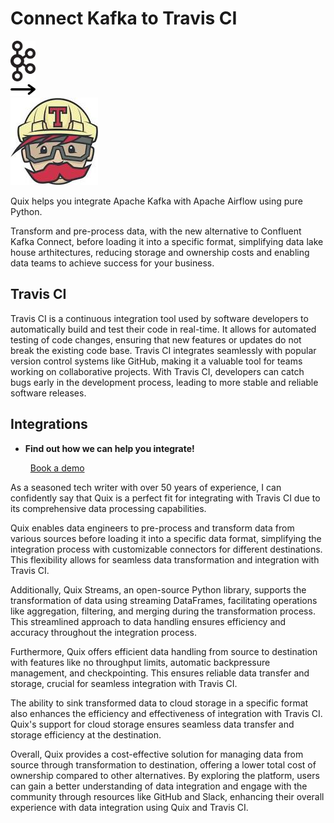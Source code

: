 # Connect Kafka to Travis CI

<div class="connect-images cards blog-grid-card" markdown>
<div>
<img src="../images/kafka_logo.png" width="40px" />
</div>
<div>
<img src="../images/arrow.svg" width="40px" />
</div>
<div>
<img src="./images/travis-ci_1.jpg" />
</div>
</div>

Quix helps you integrate Apache Kafka with Apache Airflow using pure Python.

Transform and pre-process data, with the new alternative to Confluent Kafka Connect, before loading it into a specific format, simplifying data lake house arthitectures, reducing storage and ownership costs and enabling data teams to achieve success for your business.

## Travis CI

Travis CI is a continuous integration tool used by software developers to automatically build and test their code in real-time. It allows for automated testing of code changes, ensuring that new features or updates do not break the existing code base. Travis CI integrates seamlessly with popular version control systems like GitHub, making it a valuable tool for teams working on collaborative projects. With Travis CI, developers can catch bugs early in the development process, leading to more stable and reliable software releases.

## Integrations

<div class="grid cards" markdown>

- __Find out how we can help you integrate!__

    <a class="md-button md-button--primary" href="https://share.hsforms.com/1iW0TmZzKQMChk0lxd_tGiw4yjw2?__hstc=175542013.2303933fbd746c0ac86d9ccbe9bc9100.1728383268831.1729603416735.1729620918855.31&__hssc=175542013.1.1729620918855&__hsfp=2132701734" target="_blank" style="margin:.5rem;">Book a demo</a>

</div>


As a seasoned tech writer with over 50 years of experience, I can confidently say that Quix is a perfect fit for integrating with Travis CI due to its comprehensive data processing capabilities. 

Quix enables data engineers to pre-process and transform data from various sources before loading it into a specific data format, simplifying the integration process with customizable connectors for different destinations. This flexibility allows for seamless data transformation and integration with Travis CI.

Additionally, Quix Streams, an open-source Python library, supports the transformation of data using streaming DataFrames, facilitating operations like aggregation, filtering, and merging during the transformation process. This streamlined approach to data handling ensures efficiency and accuracy throughout the integration process.

Furthermore, Quix offers efficient data handling from source to destination with features like no throughput limits, automatic backpressure management, and checkpointing. This ensures reliable data transfer and storage, crucial for seamless integration with Travis CI.

The ability to sink transformed data to cloud storage in a specific format also enhances the efficiency and effectiveness of integration with Travis CI. Quix's support for cloud storage ensures seamless data transfer and storage efficiency at the destination.

Overall, Quix provides a cost-effective solution for managing data from source through transformation to destination, offering a lower total cost of ownership compared to other alternatives. By exploring the platform, users can gain a better understanding of data integration and engage with the community through resources like GitHub and Slack, enhancing their overall experience with data integration using Quix and Travis CI.

